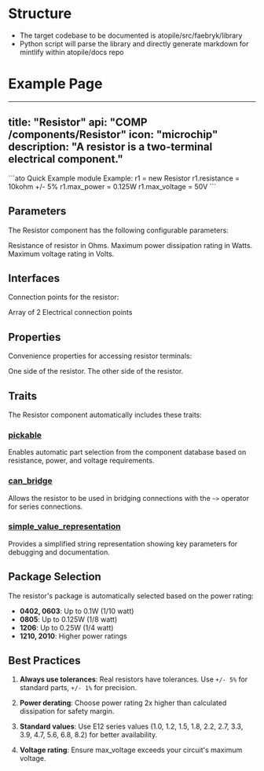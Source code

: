 # Structure

* The target codebase to be documented is atopile/src/faebryk/library
* Python script will parse the library and directly generate markdown for mintlify within atopile/docs repo

# Example Page
---
title: "Resistor"
api: "COMP /components/Resistor"
icon: "microchip"
description: "A resistor is a two-terminal electrical component."
---

<RequestExample>
```ato Quick Example
module Example:
    r1 = new Resistor
    r1.resistance = 10kohm +/- 5%
    r1.max_power = 0.125W
    r1.max_voltage = 50V
```
</RequestExample>

## Parameters

The Resistor component has the following configurable parameters:

<ParamField path="resistance" type="ohm" required>
  Resistance of resistor in Ohms.
</ParamField>

<ParamField path="max_power" type="W" required>
  Maximum power dissipation rating in Watts.
</ParamField>

<ParamField path="max_voltage" type="V" required>
  Maximum voltage rating in Volts.
</ParamField>


## Interfaces

Connection points for the resistor:

<ParamField path="unnamed" type="Electrical[2]">
  Array of 2 Electrical connection points
</ParamField>


## Properties

Convenience properties for accessing resistor terminals:

<ParamField path="p1" type="Electrical" readonly>
  One side of the resistor.
</ParamField>

<ParamField path="p2" type="Electrical" readonly>
  The other side of the resistor.
</ParamField>


## Traits

The Resistor component automatically includes these traits:

### [pickable](/atopile/api-reference/traits/pickable)
Enables automatic part selection from the component database based on resistance, power, and voltage requirements.

### [can_bridge](/atopile/api-reference/traits/can-bridge)
Allows the resistor to be used in bridging connections with the `~>` operator for series connections.

### [simple_value_representation](/atopile/api-reference/traits/simple-value-representation)
Provides a simplified string representation showing key parameters for debugging and documentation.

## Package Selection

The resistor's package is automatically selected based on the power rating:
- **0402, 0603**: Up to 0.1W (1/10 watt)
- **0805**: Up to 0.125W (1/8 watt) 
- **1206**: Up to 0.25W (1/4 watt)
- **1210, 2010**: Higher power ratings

## Best Practices

1. **Always use tolerances**: Real resistors have tolerances. Use `+/- 5%` for standard parts, `+/- 1%` for precision.

2. **Power derating**: Choose power rating 2x higher than calculated dissipation for safety margin.

3. **Standard values**: Use E12 series values (1.0, 1.2, 1.5, 1.8, 2.2, 2.7, 3.3, 3.9, 4.7, 5.6, 6.8, 8.2) for better availability.

4. **Voltage rating**: Ensure max_voltage exceeds your circuit's maximum voltage.
